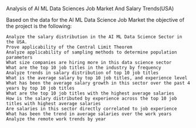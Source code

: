 Analysis of AI ML Data Sciences Job Market And Salary Trends(USA)

Based on the data for the AI ML Data Science Job Market the objective of the project is the following:

    Analyze the salary distribution in the AI ML Data Science Sector in the USA.
    Prove applicability of the Central Limit Theorem
    Analyze applicability of sampling methods to determine population parameters
    What size companies are hiring more in this data science sector
    What are the top 10 job titles in the industry by frequency
    Analyze trends in salary distribution of top 10 job titles
    What is the average salary by top 10 job titles, and experience level
    What has been the average salary growth in this sector over the past 4 years by top 10 job titles
    What are the top 10 job titles with the highest average salaries
    How is the salary distributed by experience across the top 10 job titles with highest average salaries
    Are salaries in this sector directly correlated to job experience
    What has been the trend in average salaries over the work years
    Analyze the remote work trends by year

